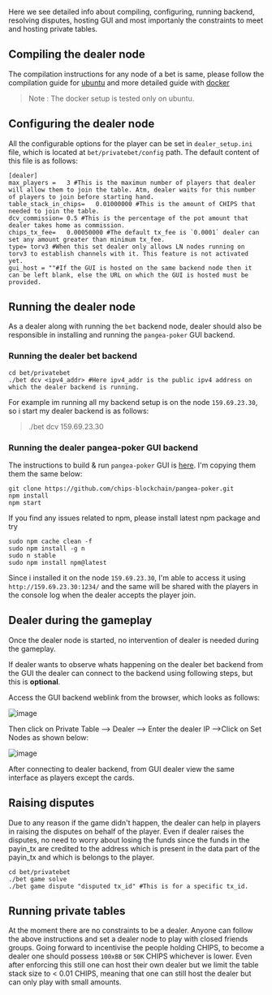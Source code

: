 Here we see detailed info about compiling, configuring, running backend, resolving disputes, hosting GUI and most importanly the constraints to meet and hosting private tables.

## Compiling the dealer node
The compilation instructions for any node of a bet is same, please follow the compilation guide for [ubuntu](./ubuntu_compile.md) and more detailed guide with [docker](./compile.md) 
>Note : The docker setup is tested only on ubuntu.

## Configuring the dealer node
All the configurable options for the player can be set in `dealer_setup.ini` file, which is located at `bet/privatebet/config` path. The default content of this file is as follows:
```
[dealer]
max_players =	3 #This is the maximun number of players that dealer will allow them to join the table. Atm, dealer waits for this number of players to join before starting hand.
table_stack_in_chips=	0.01000000 #This is the amount of CHIPS that needed to join the table.
dcv_commission= 0.5 #This is the percentage of the pot amount that dealer takes home as commission.
chips_tx_fee=	0.00050000 #The default tx_fee is `0.0001` dealer can set any amount greater than minimum tx_fee.
type= torv3 #When this set dealer only allows LN nodes running on torv3 to establish channels with it. This feature is not activated yet.
gui_host = ""#If the GUI is hosted on the same backend node then it can be left blank, else the URL on which the GUI is hosted must be provided.
```

## Running the dealer node
As a dealer along with running the `bet` backend node, dealer should also be responsible in installing and running the `pangea-poker` GUI backend.

### Running the dealer bet backend
```
cd bet/privatebet
./bet dcv <ipv4_addr> #Here ipv4_addr is the public ipv4 address on which the dealer backend is running. 
```
For example im running all my backend setup is on the node `159.69.23.30`, so i start my dealer backend is as follows:
> ./bet dcv 159.69.23.30

### Running the dealer pangea-poker GUI backend
The instructions to build & run `pangea-poker` GUI is [here](https://github.com/chips-blockchain/pangea-poker/tree/master#development). I'm copying them them the same below:

```
git clone https://github.com/chips-blockchain/pangea-poker.git
npm install
npm start
```
If you find any issues related to npm, please install latest npm package and try
```
sudo npm cache clean -f
sudo npm install -g n
sudo n stable
sudo npm install npm@latest
```
Since i installed it on the node `159.69.23.30`, I'm able to access it using `http://159.69.23.30:1234/` and the same will be shared with the players in the console log when the dealer accepts the player join.

## Dealer during the gameplay
Once the dealer node is started, no intervention of dealer is needed during the gameplay. 

If dealer wants to observe whats happening on the dealer bet backend from the GUI the dealer can connect to the backend using following steps, but this is **optional**.

Access the GUI backend weblink from the browser, which looks as follows:

![image](https://user-images.githubusercontent.com/8114482/139513656-357cfa09-54e2-4976-a1c5-94d84b54fb7b.png)

Then click on Private Table --> Dealer --> Enter the dealer IP -->Click on Set Nodes as shown below:

![image](https://user-images.githubusercontent.com/8114482/139513716-1c564a48-c44f-4703-b75a-6bc826581d9d.png)

After connecting to dealer backend,  from GUI dealer view the same interface as players except the cards.

## Raising disputes
Due to any reason if the game didn't happen, the dealer can help in players in raising the disputes on behalf of the player. Even if dealer raises the disputes, no need to worry about losing the funds since the funds in the payin_tx are credited to the address which is present in the data part of the payin_tx and which is belongs to the player.

```
cd bet/privatebet
./bet game solve
./bet game dispute "disputed tx_id" #This is for a specific tx_id.
```

## Running private tables
At the moment there are no constraints to be a dealer. Anyone can follow the above instructions and set a dealer node to play with closed friends groups. Going forward to incentivise the people holding CHIPS, to become a dealer one should possess `100xBB` or `50K` CHIPS whichever is lower. Even after enforcing this still one can host their own dealer but we limit the table stack size to < 0.01 CHIPS, meaning that one can still host the dealer but can only play with small amounts.

